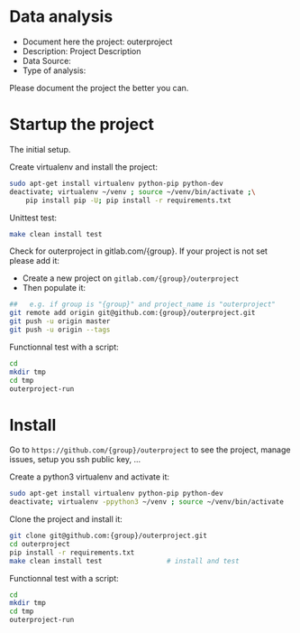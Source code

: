# Data analysis
- Document here the project: outerproject
- Description: Project Description
- Data Source:
- Type of analysis:

Please document the project the better you can.

# Startup the project

The initial setup.

Create virtualenv and install the project:
```bash
sudo apt-get install virtualenv python-pip python-dev
deactivate; virtualenv ~/venv ; source ~/venv/bin/activate ;\
    pip install pip -U; pip install -r requirements.txt
```

Unittest test:
```bash
make clean install test
```

Check for outerproject in gitlab.com/{group}.
If your project is not set please add it:

- Create a new project on `gitlab.com/{group}/outerproject`
- Then populate it:

```bash
##   e.g. if group is "{group}" and project_name is "outerproject"
git remote add origin git@github.com:{group}/outerproject.git
git push -u origin master
git push -u origin --tags
```

Functionnal test with a script:

```bash
cd
mkdir tmp
cd tmp
outerproject-run
```

# Install

Go to `https://github.com/{group}/outerproject` to see the project, manage issues,
setup you ssh public key, ...

Create a python3 virtualenv and activate it:

```bash
sudo apt-get install virtualenv python-pip python-dev
deactivate; virtualenv -ppython3 ~/venv ; source ~/venv/bin/activate
```

Clone the project and install it:

```bash
git clone git@github.com:{group}/outerproject.git
cd outerproject
pip install -r requirements.txt
make clean install test                # install and test
```
Functionnal test with a script:

```bash
cd
mkdir tmp
cd tmp
outerproject-run
```
